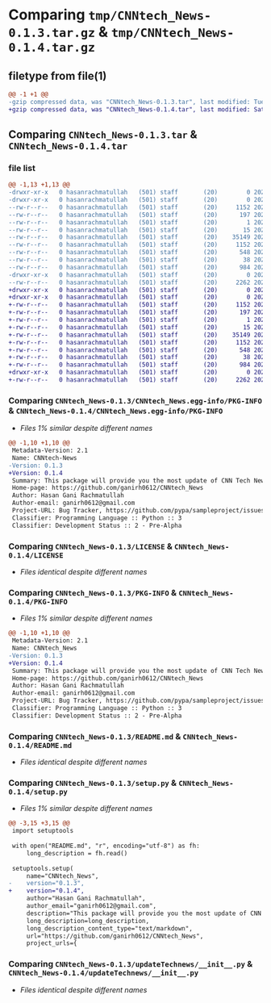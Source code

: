 # Comparing `tmp/CNNtech_News-0.1.3.tar.gz` & `tmp/CNNtech_News-0.1.4.tar.gz`

## filetype from file(1)

```diff
@@ -1 +1 @@
-gzip compressed data, was "CNNtech_News-0.1.3.tar", last modified: Tue May  9 09:28:32 2023, max compression
+gzip compressed data, was "CNNtech_News-0.1.4.tar", last modified: Sat May 13 13:23:48 2023, max compression
```

## Comparing `CNNtech_News-0.1.3.tar` & `CNNtech_News-0.1.4.tar`

### file list

```diff
@@ -1,13 +1,13 @@
-drwxr-xr-x   0 hasanrachmatullah   (501) staff       (20)        0 2023-05-09 09:28:32.938093 CNNtech_News-0.1.3/
-drwxr-xr-x   0 hasanrachmatullah   (501) staff       (20)        0 2023-05-09 09:28:32.936453 CNNtech_News-0.1.3/CNNtech_News.egg-info/
--rw-r--r--   0 hasanrachmatullah   (501) staff       (20)     1152 2023-05-09 09:28:32.000000 CNNtech_News-0.1.3/CNNtech_News.egg-info/PKG-INFO
--rw-r--r--   0 hasanrachmatullah   (501) staff       (20)      197 2023-05-09 09:28:32.000000 CNNtech_News-0.1.3/CNNtech_News.egg-info/SOURCES.txt
--rw-r--r--   0 hasanrachmatullah   (501) staff       (20)        1 2023-05-09 09:28:32.000000 CNNtech_News-0.1.3/CNNtech_News.egg-info/dependency_links.txt
--rw-r--r--   0 hasanrachmatullah   (501) staff       (20)       15 2023-05-09 09:28:32.000000 CNNtech_News-0.1.3/CNNtech_News.egg-info/top_level.txt
--rw-r--r--   0 hasanrachmatullah   (501) staff       (20)    35149 2023-05-08 23:18:31.000000 CNNtech_News-0.1.3/LICENSE
--rw-r--r--   0 hasanrachmatullah   (501) staff       (20)     1152 2023-05-09 09:28:32.937788 CNNtech_News-0.1.3/PKG-INFO
--rw-r--r--   0 hasanrachmatullah   (501) staff       (20)      548 2023-05-09 09:27:09.000000 CNNtech_News-0.1.3/README.md
--rw-r--r--   0 hasanrachmatullah   (501) staff       (20)       38 2023-05-09 09:28:32.938185 CNNtech_News-0.1.3/setup.cfg
--rw-r--r--   0 hasanrachmatullah   (501) staff       (20)      984 2023-05-09 09:28:08.000000 CNNtech_News-0.1.3/setup.py
-drwxr-xr-x   0 hasanrachmatullah   (501) staff       (20)        0 2023-05-09 09:28:32.936908 CNNtech_News-0.1.3/updateTechnews/
--rw-r--r--   0 hasanrachmatullah   (501) staff       (20)     2262 2023-05-08 23:51:22.000000 CNNtech_News-0.1.3/updateTechnews/__init__.py
+drwxr-xr-x   0 hasanrachmatullah   (501) staff       (20)        0 2023-05-13 13:23:48.494399 CNNtech_News-0.1.4/
+drwxr-xr-x   0 hasanrachmatullah   (501) staff       (20)        0 2023-05-13 13:23:48.493103 CNNtech_News-0.1.4/CNNtech_News.egg-info/
+-rw-r--r--   0 hasanrachmatullah   (501) staff       (20)     1152 2023-05-13 13:23:48.000000 CNNtech_News-0.1.4/CNNtech_News.egg-info/PKG-INFO
+-rw-r--r--   0 hasanrachmatullah   (501) staff       (20)      197 2023-05-13 13:23:48.000000 CNNtech_News-0.1.4/CNNtech_News.egg-info/SOURCES.txt
+-rw-r--r--   0 hasanrachmatullah   (501) staff       (20)        1 2023-05-13 13:23:48.000000 CNNtech_News-0.1.4/CNNtech_News.egg-info/dependency_links.txt
+-rw-r--r--   0 hasanrachmatullah   (501) staff       (20)       15 2023-05-13 13:23:48.000000 CNNtech_News-0.1.4/CNNtech_News.egg-info/top_level.txt
+-rw-r--r--   0 hasanrachmatullah   (501) staff       (20)    35149 2023-05-08 23:18:31.000000 CNNtech_News-0.1.4/LICENSE
+-rw-r--r--   0 hasanrachmatullah   (501) staff       (20)     1152 2023-05-13 13:23:48.494062 CNNtech_News-0.1.4/PKG-INFO
+-rw-r--r--   0 hasanrachmatullah   (501) staff       (20)      548 2023-05-09 09:27:09.000000 CNNtech_News-0.1.4/README.md
+-rw-r--r--   0 hasanrachmatullah   (501) staff       (20)       38 2023-05-13 13:23:48.494480 CNNtech_News-0.1.4/setup.cfg
+-rw-r--r--   0 hasanrachmatullah   (501) staff       (20)      984 2023-05-13 13:22:51.000000 CNNtech_News-0.1.4/setup.py
+drwxr-xr-x   0 hasanrachmatullah   (501) staff       (20)        0 2023-05-13 13:23:48.493495 CNNtech_News-0.1.4/updateTechnews/
+-rw-r--r--   0 hasanrachmatullah   (501) staff       (20)     2262 2023-05-08 23:51:22.000000 CNNtech_News-0.1.4/updateTechnews/__init__.py
```

### Comparing `CNNtech_News-0.1.3/CNNtech_News.egg-info/PKG-INFO` & `CNNtech_News-0.1.4/CNNtech_News.egg-info/PKG-INFO`

 * *Files 1% similar despite different names*

```diff
@@ -1,10 +1,10 @@
 Metadata-Version: 2.1
 Name: CNNtech-News
-Version: 0.1.3
+Version: 0.1.4
 Summary: This package will provide you the most update of CNN Tech News
 Home-page: https://github.com/ganirh0612/CNNtech_News
 Author: Hasan Gani Rachmatullah
 Author-email: ganirh0612@gmail.com
 Project-URL: Bug Tracker, https://github.com/pypa/sampleproject/issues
 Classifier: Programming Language :: Python :: 3
 Classifier: Development Status :: 2 - Pre-Alpha
```

### Comparing `CNNtech_News-0.1.3/LICENSE` & `CNNtech_News-0.1.4/LICENSE`

 * *Files identical despite different names*

### Comparing `CNNtech_News-0.1.3/PKG-INFO` & `CNNtech_News-0.1.4/PKG-INFO`

 * *Files 1% similar despite different names*

```diff
@@ -1,10 +1,10 @@
 Metadata-Version: 2.1
 Name: CNNtech_News
-Version: 0.1.3
+Version: 0.1.4
 Summary: This package will provide you the most update of CNN Tech News
 Home-page: https://github.com/ganirh0612/CNNtech_News
 Author: Hasan Gani Rachmatullah
 Author-email: ganirh0612@gmail.com
 Project-URL: Bug Tracker, https://github.com/pypa/sampleproject/issues
 Classifier: Programming Language :: Python :: 3
 Classifier: Development Status :: 2 - Pre-Alpha
```

### Comparing `CNNtech_News-0.1.3/README.md` & `CNNtech_News-0.1.4/README.md`

 * *Files identical despite different names*

### Comparing `CNNtech_News-0.1.3/setup.py` & `CNNtech_News-0.1.4/setup.py`

 * *Files 1% similar despite different names*

```diff
@@ -3,15 +3,15 @@
 import setuptools
 
 with open("README.md", "r", encoding="utf-8") as fh:
     long_description = fh.read()
 
 setuptools.setup(
     name="CNNtech_News",
-    version="0.1.3",
+    version="0.1.4",
     author="Hasan Gani Rachmatullah",
     author_email="ganirh0612@gmail.com",
     description="This package will provide you the most update of CNN Tech News",
     long_description=long_description,
     long_description_content_type="text/markdown",
     url="https://github.com/ganirh0612/CNNtech_News",
     project_urls={
```

### Comparing `CNNtech_News-0.1.3/updateTechnews/__init__.py` & `CNNtech_News-0.1.4/updateTechnews/__init__.py`

 * *Files identical despite different names*

